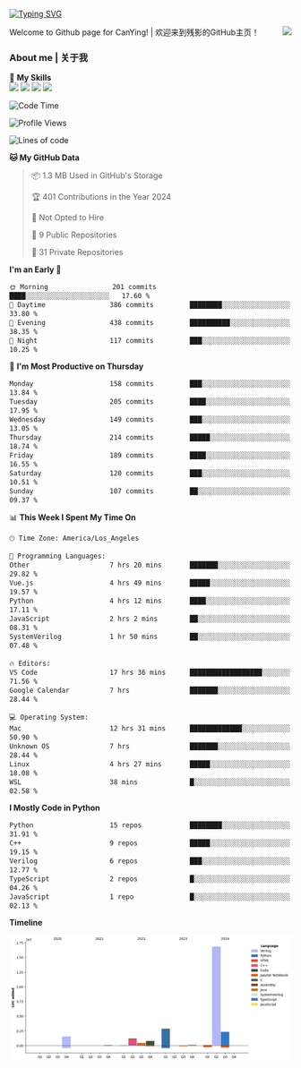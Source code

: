 [![Typing SVG](https://readme-typing-svg.herokuapp.com?size=25&duration=3500&color=00FFFF&vCenter=true&width=250&height=40&lines=Hi+Welcome+%F0%9F%91%8B%F0%9F%8F%BB;I'm+CanYing|残影)](https://git.io/typing-svg)

<a href="#">
  <img align="right" src="https://github-readme-stats.vercel.app/api?username=CanYing0913&count_private=true&rank_icon=github&show_icons=true&bg_color=15,f2f7fd,E0EAFC&" />
</a>

Welcome to Github page for CanYing! | 欢迎来到残影的GitHub主页！

### About me | 关于我

🌟 **My Skills**  
![](https://img.shields.io/badge/-C-A8B9CC?style=flat-square&logo=C&logoColor=fff)
![](https://img.shields.io/badge/-C++-00599C?style=flat-square&logo=Cpp&logoColor=fff)
![](https://img.shields.io/badge/-Python-3776AB?style=flat-square&logo=Python&logoColor=fff)
![](https://img.shields.io/badge/-Linux-000000?style=flat-square&logo=Linux&logoColor=fff)

<!--START_SECTION:waka-->
![Code Time](http://img.shields.io/badge/Code%20Time-522%20hrs%2029%20mins-blue)

![Profile Views](http://img.shields.io/badge/Profile%20Views-6-blue)

![Lines of code](https://img.shields.io/badge/From%20Hello%20World%20I%27ve%20Written-26.3%20million%20lines%20of%20code-blue)

**🐱 My GitHub Data** 

> 📦 1.3 MB Used in GitHub's Storage 
 > 
> 🏆 401 Contributions in the Year 2024
 > 
> 🚫 Not Opted to Hire
 > 
> 📜 9 Public Repositories 
 > 
> 🔑 31 Private Repositories 
 > 
**I'm an Early 🐤** 

```text
🌞 Morning                201 commits         ████░░░░░░░░░░░░░░░░░░░░░   17.60 % 
🌆 Daytime                386 commits         ████████░░░░░░░░░░░░░░░░░   33.80 % 
🌃 Evening                438 commits         ██████████░░░░░░░░░░░░░░░   38.35 % 
🌙 Night                  117 commits         ███░░░░░░░░░░░░░░░░░░░░░░   10.25 % 
```
📅 **I'm Most Productive on Thursday** 

```text
Monday                   158 commits         ███░░░░░░░░░░░░░░░░░░░░░░   13.84 % 
Tuesday                  205 commits         ████░░░░░░░░░░░░░░░░░░░░░   17.95 % 
Wednesday                149 commits         ███░░░░░░░░░░░░░░░░░░░░░░   13.05 % 
Thursday                 214 commits         █████░░░░░░░░░░░░░░░░░░░░   18.74 % 
Friday                   189 commits         ████░░░░░░░░░░░░░░░░░░░░░   16.55 % 
Saturday                 120 commits         ███░░░░░░░░░░░░░░░░░░░░░░   10.51 % 
Sunday                   107 commits         ██░░░░░░░░░░░░░░░░░░░░░░░   09.37 % 
```


📊 **This Week I Spent My Time On** 

```text
🕑︎ Time Zone: America/Los_Angeles

💬 Programming Languages: 
Other                    7 hrs 20 mins       ███████░░░░░░░░░░░░░░░░░░   29.82 % 
Vue.js                   4 hrs 49 mins       █████░░░░░░░░░░░░░░░░░░░░   19.57 % 
Python                   4 hrs 12 mins       ████░░░░░░░░░░░░░░░░░░░░░   17.11 % 
JavaScript               2 hrs 2 mins        ██░░░░░░░░░░░░░░░░░░░░░░░   08.31 % 
SystemVerilog            1 hr 50 mins        ██░░░░░░░░░░░░░░░░░░░░░░░   07.48 % 

🔥 Editors: 
VS Code                  17 hrs 36 mins      ██████████████████░░░░░░░   71.56 % 
Google Calendar          7 hrs               ███████░░░░░░░░░░░░░░░░░░   28.44 % 

💻 Operating System: 
Mac                      12 hrs 31 mins      █████████████░░░░░░░░░░░░   50.90 % 
Unknown OS               7 hrs               ███████░░░░░░░░░░░░░░░░░░   28.44 % 
Linux                    4 hrs 27 mins       █████░░░░░░░░░░░░░░░░░░░░   18.08 % 
WSL                      38 mins             █░░░░░░░░░░░░░░░░░░░░░░░░   02.58 % 
```

**I Mostly Code in Python** 

```text
Python                   15 repos            ████████░░░░░░░░░░░░░░░░░   31.91 % 
C++                      9 repos             █████░░░░░░░░░░░░░░░░░░░░   19.15 % 
Verilog                  6 repos             ███░░░░░░░░░░░░░░░░░░░░░░   12.77 % 
TypeScript               2 repos             █░░░░░░░░░░░░░░░░░░░░░░░░   04.26 % 
JavaScript               1 repo              █░░░░░░░░░░░░░░░░░░░░░░░░   02.13 % 
```



**Timeline**

![Lines of Code chart](https://raw.githubusercontent.com/CanYing0913/CanYing0913/master/assets/bar_graph.png)


<!--END_SECTION:waka-->
